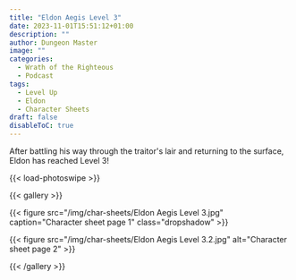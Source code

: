 ```yaml
---
title: "Eldon Aegis Level 3"
date: 2023-11-01T15:51:12+01:00
description: ""
author: Dungeon Master
image: ""
categories:
  - Wrath of the Righteous
  - Podcast
tags:
  - Level Up
  - Eldon
  - Character Sheets
draft: false
disableToC: true
---
```


After battling his way through the traitor's lair and returning to the surface, Eldon has reached Level 3!

<!--more-->

{{< load-photoswipe >}}

{{< gallery >}}

{{< figure src="/img/char-sheets/Eldon Aegis Level 3.jpg" caption="Character sheet page 1" class="dropshadow" >}}

{{< figure src="/img/char-sheets/Eldon Aegis Level 3.2.jpg" alt="Character sheet page 2" >}}

{{< /gallery >}}